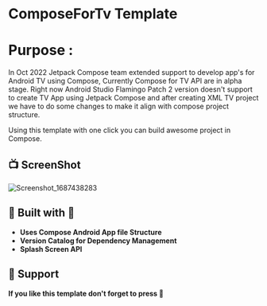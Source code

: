 # ComposeForTv Template

# Purpose :
In Oct 2022 Jetpack Compose team extended support to develop app's for Android TV using Compose, Currently Compose for TV API are in alpha stage.
Right now Android Studio Flamingo Patch 2 version doesn't support to create TV App using Jetpack Compose and after creating XML TV project we have to do some changes to make it align with compose project structure.

Using this template with one click you can build awesome project in Compose.

## 📺 ScreenShot
  ![Screenshot_1687438283](https://github.com/swap-musale/ComposeForTv/assets/125433713/cfc4f7f9-eea4-45e1-966a-7b70e1c5566f)



## 👷 Built with 🚀
  - **Uses Compose Android App file Structure**
  - **Version Catalog for Dependency Management**
  - **Splash Screen API**



## 🤝 Support
  **If you like this template don't forget to press 🌟**
